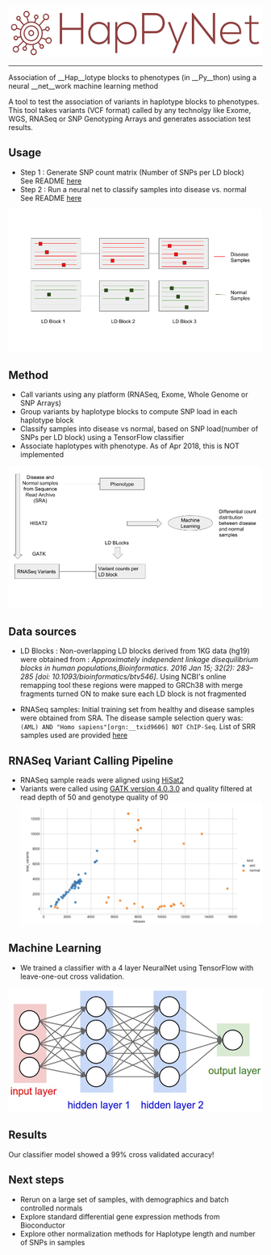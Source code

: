 <p align="left">
<img src="docs/images/logo_0.png" height="100">
</p>
<hr>


Association of __Hap__lotype blocks to phenotypes (in __Py__thon) using a neural __net__work machine learning method

A tool to test the association of variants in haplotype blocks to phenotypes.
This tool takes variants (VCF format) called by any technolgy like Exome, WGS, RNASeq or SNP Genotyping Arrays and generates association test results.

## Usage
   * Step 1 : Generate SNP count matrix (Number of SNPs per LD block) \
     See README [here](docs/README.md)
   * Step 2 : Run a neural net to classify samples into disease vs. normal \
     See README [here](docs/README.ML.md)

![alt text](docs/images/concept.png)

## Method
   * Call variants using any platform (RNASeq, Exome, Whole Genome or SNP Arrays)
   * Group variants by haplotype blocks to compute SNP load in each haplotype block
   * Classify samples into disease vs normal, based on SNP load(number of SNPs per LD block) using a TensorFlow classifier
   * Associate haplotypes with phenotype. As of Apr 2018, this is NOT implemented

![alt text](docs/images/flow.png)

## Data sources

   * LD Blocks : Non-overlapping LD blocks derived from 1KG data (hg19) were obtained from : *Approximately independent linkage disequilibrium blocks in human populations,Bioinformatics. 2016 Jan 15; 32(2): 283–285 [doi:  10.1093/bioinformatics/btv546]*. Using NCBI's online remapping tool these regions were mapped to GRCh38 with merge fragments turned ON to make sure each LD block is not fragmented

   * RNASeq samples: Initial training set from healthy and disease samples were obtained from SRA. The disease sample selection query was: `(AML) AND "Homo sapiens"[orgn:__txid9606] NOT ChIP-Seq`. List of SRR samples used are provided [here](test_data/SRR_lists)

## RNASeq Variant Calling Pipeline

   * RNASeq sample reads were aligned using [HiSat2](https://ccb.jhu.edu/software/hisat2/index.shtml)
   * Variants were called using [GATK version 4.0.3.0](https://github.com/broadinstitute/gatk/releases/download/4.0.3.0/gatk-4.0.3.0.zip)  and quality filtered at read depth of 50 and genotype quality of 90
![alt text](docs/images/VariantsvsCoverageDP50_GQ90.png)

## Machine Learning

   * We trained a classifier with a 4 layer NeuralNet using TensorFlow with leave-one-out cross validation.

   ![alt text](docs/images/simple_neural_network_header.jpg)

## Results

   Our classifier model showed a 99% cross validated accuracy!

## Next steps
   * Rerun on a large set of samples, with demographics and batch controlled normals
   * Explore standard differential gene expression methods from Bioconductor
   * Explore other normalization methods for Haplotype length and number of SNPs in samples
